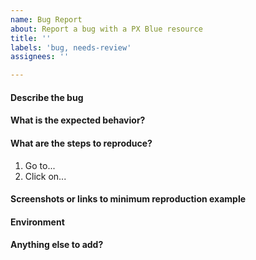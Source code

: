 ```yaml
---
name: Bug Report
about: Report a bug with a PX Blue resource
title: ''
labels: 'bug, needs-review'
assignees: ''

---
```


#### Describe the bug

#### What is the expected behavior?

#### What are the steps to reproduce?
1. Go to...
2. Click on...

#### Screenshots or links to minimum reproduction example


#### Environment
<!-- Describe any relevant environment information (e.g., Operating System, Library version number, browser used, etc.) where the issue was discovered -->
		
#### Anything else to add?
